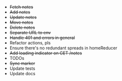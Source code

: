 - ~~Fetch notes~~
- ~~Add notes~~
- ~~Update notes~~
- ~~Move notes~~
- ~~Delete notes~~
- ~~Separate URL to env~~
- ~~Handle 401 and errors in general~~
- Refactor actions, pls
- Ensure there's no redundant spreads in homeReducer
- ~~Add loading indicator on GET /notes~~
- TODOs
- ~~Sync marker~~
- Update tests
- Update docs
